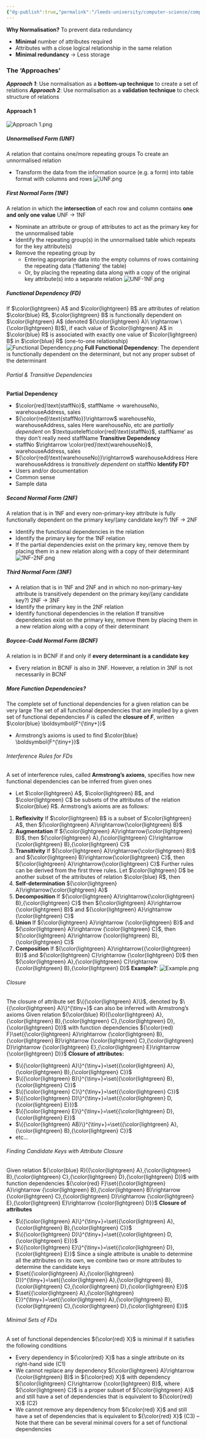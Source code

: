 ```yaml
---
{"dg-publish":true,"permalink":"/leeds-university/computer-science/compulsory-modules/databases/7-normalisation/7-normalisation/"}
---
```


**Why Normalisation?**
To prevent data redundancy
- **Minimal** number of attributes required
- Attributes with a close logical relationship in the same relation
- **Minimal redundancy** $\rightarrow$ Less storage

### The ‘Approaches’
***Approach 1***: Use normalisation as a **bottom-up technique** to create a set of relations
***Approach 2***: Use normalisation as a **validation technique** to check structure of relations
#### Approach 1
![Approach 1.png](/img/user/Leeds%20University/Computer%20Science/Compulsory%20Modules/Databases/7.%20Normalisation/images/Approach%201.png)
##### Unnormalised Form (UNF)
A relation that contains one/more repeating groups
To create an unnormalised relation
- Transform the data from the information source (e.g. a form) into table format with columns and rows
![UNF.png](/img/user/Leeds%20University/Computer%20Science/Compulsory%20Modules/Databases/7.%20Normalisation/images/UNF.png)
##### First Normal Form (1NF)
A relation in which the **intersection** of each row and column contains **one and only one value**
UNF $\rightarrow$ 1NF
- Nominate an attribute or group of attributes to act as the primary key for the unnormalised table
- Identify the repeating group(s) in the unnormalised table which repeats for the key attribute(s)
- Remove the repeating group by
	- Entering appropriate data into the empty columns of rows containing the repeating data (‘flattening’ the table)
	- Or, by placing the repeating data along with a copy of the original key attribute(s) into a separate relation
![UNF-1NF.png](/img/user/Leeds%20University/Computer%20Science/Compulsory%20Modules/Databases/7.%20Normalisation/images/UNF-1NF.png)
##### Functional Dependency (FD)
If $\color{lightgreen} A$ and $\color{lightgreen} B$ are attributes of relation $\color{blue} R$, $\color{lightgreen} B$ is functionally dependent on $\color{lightgreen} A$ (denoted ${\color{lightgreen} A}\ \rightarrow \ {\color{lightgreen} B}$), if each value of $\color{lightgreen} A$ in $\color{blue} R$ is associated with exactly one value of $\color{lightgreen} B$ in $\color{blue} R$ (one-to-one relationship)
![Functional Dependency.png](/img/user/Leeds%20University/Computer%20Science/Compulsory%20Modules/Databases/7.%20Normalisation/images/Functional%20Dependency.png)
**Full Functional Dependency**: The dependent is functionally dependent on the determinant, but not any proper subset of the determinant
###### Partial & Transitive Dependencies
**Partial Dependency**
- $\color{red}\text{staffNo}$, staffName $\rightarrow$ warehouseNo, warehouseAddress, sales
-  ${\color{red}\text{staffNo}}\rightarrow$ warehouseNo, warehouseAddress, sales
Here warehouseNo, etc are *partially dependent* on $\textquoteleft\color{red}\text{staffNo}$, staffName’ as they don’t really need staffName
**Transitive Dependency**
- staffNo $\rightarrow \color{red}\text{warehouseNo}$, warehouseAddress, sales
- ${\color{red}\text{warehouseNo}}\rightarrow$ warehouseAddress
Here warehouseAddress is *transitively dependent* on staffNo
**Identify FD?**
- Users and/or documentation
- Common sense
- Sample data
##### Second Normal Form (2NF)
A relation that is in 1NF and every non-primary-key attribute is fully functionally dependent on the primary key/(any candidate key?)
1NF $\rightarrow$ 2NF
- Identify the functional dependencies in the relation
- Identify the primary key for the 1NF relation
- If the partial dependencies exist on the primary key, remove them by placing them in a new relation along with a copy of their determinant
![1NF-2NF.png](/img/user/Leeds%20University/Computer%20Science/Compulsory%20Modules/Databases/7.%20Normalisation/images/1NF-2NF.png)
##### Third Normal Form (3NF)
- A relation that is in 1NF and 2NF and in which no non-primary-key attribute is transitively dependent on the primary key/(any candidate key?)
2NF $\rightarrow$ 3NF
- Identify the primary key in the 2NF relation
- Identify functional dependencies in the relation
If transitive dependencies exist on the primary key, remove them by placing them in a new relation along with a copy of their determinant
##### Boycee-Codd Normal Form (BCNF)
A relation is in BCNF if and only if **every determinant is a candidate key**
- Every relation in BCNF is also in 3NF. However, a relation in 3NF is not necessarily in BCNF
##### More Function Dependencies?
The complete set of functional dependencies for a given relation can be very large
The set of all functional dependencies that are implied by a given set of functional dependencies *F* is called the **closure of *F***, written $\color{blue} \boldsymbol{F^{\tiny+}}$ 
- Armstrong’s axioms is used to find $\color{blue} \boldsymbol{F^{\tiny+}}$ 
###### Interference Rules for FDs
A set of interference rules, called **Armstrong’s axioms**, specifies how new functional dependencies can be inferred from given ones
- Let $\color{lightgreen} A$, $\color{lightgreen} B$, and $\color{lightgreen} C$ be subsets of the attributes of the relation $\color{blue} R$. Armstrong’s axioms are as follows:
1. **Reflexivity**
   If $\color{lightgreen} B$ is a subset of $\color{lightgreen} A$, then ${\color{lightgreen} A}\rightarrow{\color{lightgreen} B}$
2. **Augmentation**
   If ${\color{lightgreen} A}\rightarrow{\color{lightgreen} B}$, then ${\color{lightgreen} A},{\color{lightgreen} C}\rightarrow {\color{lightgreen} B},{\color{lightgreen} C}$
3. **Transitivity**
   If ${\color{lightgreen} A}\rightarrow{\color{lightgreen} B}$ and ${\color{lightgreen} B}\rightarrow{\color{lightgreen} C}$, then ${\color{lightgreen} A}\rightarrow{\color{lightgreen} C}$
Further rules can be derived from the first three rules. Let $\color{lightgreen} D$ be another subset of the attributes of relation $\color{blue} R$, then
4. **Self-determination**
   ${\color{lightgreen} A}\rightarrow{\color{lightgreen} A}$
5. **Decomposition**
   If ${\color{lightgreen} A}\rightarrow{\color{lightgreen} B},{\color{lightgreen} C}$ then ${\color{lightgreen} A}\rightarrow {\color{lightgreen} B}$ and ${\color{lightgreen} A}\rightarrow {\color{lightgreen} C}$
6. **Union**
   If ${\color{lightgreen} A}\rightarrow {\color{lightgreen} B}$ and ${\color{lightgreen} A}\rightarrow {\color{lightgreen} C}$, then ${\color{lightgreen} A}\rightarrow {\color{lightgreen} B},{\color{lightgreen} C}$
7. **Composition**
   If ${\color{lightgreen} A}\rightarrow{{\color{lightgreen} B}}$ and ${\color{lightgreen} C}\rightarrow {\color{lightgreen} D}$ then ${\color{lightgreen} A},{\color{lightgreen} C}\rightarrow {\color{lightgreen} B},{\color{lightgreen} D}$
**Example?**:
![Example.png](/img/user/Leeds%20University/Computer%20Science/Compulsory%20Modules/Databases/7.%20Normalisation/images/Example.png)
###### Closure
The closure of attribute set $\{{\color{lightgreen} A}\}$, denoted by $\{{\color{lightgreen} A}\}^{\tiny+}$ can also be inferred with Armstrong’s axioms
Given relation ${\color{blue} R}({\color{lightgreen} A},{\color{lightgreen} B},{\color{lightgreen} C},{\color{lightgreen} D},{\color{lightgreen} D})$ with function dependencies ${\color{red} F}\set{{\color{lightgreen} A}\rightarrow {\color{lightgreen} B},{\color{lightgreen} B}\rightarrow {\color{lightgreen} C},{\color{lightgreen} D}\rightarrow {\color{lightgreen} E},{\color{lightgreen} E}\rightarrow {\color{lightgreen} D}}$
**Closure of attributes:**
- $\{{\color{lightgreen} A}\}^{\tiny+}=\set{{\color{lightgreen} A},{\color{lightgreen} B},{\color{lightgreen} C}}$
- $\{{\color{lightgreen} B}\}^{\tiny+}=\set{{\color{lightgreen} B},{\color{lightgreen} C}}$
- $\{{\color{lightgreen} C}\}^{\tiny+}=\set{{\color{lightgreen} C}}$
- $\{{\color{lightgreen} D}\}^{\tiny+}=\set{{\color{lightgreen} D,{\color{lightgreen} E}}}$
- $\{{\color{lightgreen} E}\}^{\tiny+}=\set{{\color{lightgreen} D},{\color{lightgreen} E}}$
- $\{{\color{lightgreen} AB}\}^{\tiny+}=\set{{\color{lightgreen} A},{\color{lightgreen} B},{\color{lightgreen} C}}$
- etc…
###### Finding Candidate Keys with Attribute Closure
Given relation ${\color{blue} R}({\color{lightgreen} A},{\color{lightgreen} B},{\color{lightgreen} C},{\color{lightgreen} D},{\color{lightgreen} D})$ with function dependencies ${\color{red} F}\set{{\color{lightgreen} A}\rightarrow {\color{lightgreen} B},{\color{lightgreen} B}\rightarrow {\color{lightgreen} C},{\color{lightgreen} D}\rightarrow {\color{lightgreen} E},{\color{lightgreen} E}\rightarrow {\color{lightgreen} D}}$
**Closure of attributes**
- $\{{\color{lightgreen} A}\}^{\tiny+}=\set{{\color{lightgreen} A},{\color{lightgreen} B},{\color{lightgreen} C}}$
- $\{{\color{lightgreen} D}\}^{\tiny+}=\set{{\color{lightgreen} D,{\color{lightgreen} E}}}$
- $\{{\color{lightgreen} E}\}^{\tiny+}=\set{{\color{lightgreen} D},{\color{lightgreen} E}}$
Since a single attribute is unable to determine all the attributes on its own, we combine two or more attributes to determine the candidate keys
- $\set{{\color{lightgreen} A},{\color{lightgreen} D}}^{\tiny+}=\set{{\color{lightgreen} A},{\color{lightgreen} B},{\color{lightgreen} C},{\color{lightgreen} D},{\color{lightgreen} E}}$
- $\set{{\color{lightgreen} A},{\color{lightgreen} E}}^{\tiny+}=\set{{\color{lightgreen} A},{\color{lightgreen} B},{\color{lightgreen} C},{\color{lightgreen} D},{\color{lightgreen} E}}$
###### Minimal Sets of FDs
A set of functional dependencies ${\color{red} X}$ is minimal if it satisfies the following conditions
- Every dependency in ${\color{red} X}$ has a single attribute on its right-hand side (C1)
- We cannot replace any dependency ${\color{lightgreen} A}\rightarrow {\color{lightgreen} B}$ in ${\color{red} X}$ with dependency ${\color{lightgreen} C}\rightarrow {\color{lightgreen} B}$, where ${\color{lightgreen} C}$ is a proper subset of ${\color{lightgreen} A}$ and still have a set of dependencies that is equivalent to ${\color{red} X}$ (C2)
- We cannot remove any dependency from ${\color{red} X}$ and still have a set of dependencies that is equivalent to ${\color{red} X}$ (C3)
– Note that there can be several minimal covers for a set of functional dependencies
